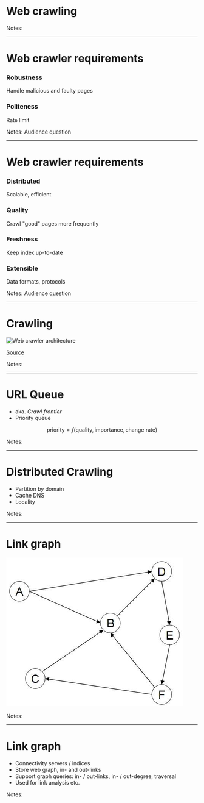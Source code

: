 # Web crawling

Notes:

---

# Web crawler requirements

### Robustness <!-- .element: class="fragment" data-fragment-index="1" -->

Handle malicious and faulty pages <!-- .element: class="fragment" data-fragment-index="1" -->

### Politeness <!-- .element: class="fragment" data-fragment-index="2" -->

Rate limit <!-- .element: class="fragment" data-fragment-index="2" -->

Notes:
Audience question

---

# Web crawler requirements

### Distributed <!-- .element: class="fragment" data-fragment-index="1" -->

Scalable, efficient <!-- .element: class="fragment" data-fragment-index="1" -->

### Quality <!-- .element: class="fragment" data-fragment-index="2" -->

Crawl "good" pages more frequently <!-- .element: class="fragment" data-fragment-index="2" -->

### Freshness <!-- .element: class="fragment" data-fragment-index="3" -->

Keep index up-to-date <!-- .element: class="fragment" data-fragment-index="3" -->

### Extensible <!-- .element: class="fragment" data-fragment-index="4" -->

Data formats, protocols <!-- .element: class="fragment" data-fragment-index="4" -->

Notes:
Audience question

---

# Crawling

![Web crawler architecture](../images/WebCrawlerArchitecture.svg)<!-- .element: style="padding: 25px;" class="stretch" -->

[Source](https://de.wikipedia.org/wiki/Datei:WebCrawlerArchitecture.svg)

Notes:

---

# URL Queue

* aka. *Crawl frontier*
* Priority queue

$$\text{priority} = f(\text{quality}, \text{importance}, \text{change rate})$$

Notes:

---

# Distributed Crawling

* Partition by domain
* Cache DNS
* Locality

Notes:

---

# Link graph

![web graph](../images/web_graph.png)

Notes:

---

# Link graph

* Connectivity servers / indices
* Store web graph, in- and out-links
* Support graph queries: in- / out-links, in- / out-degree, traversal
* Used for link analysis etc.

Notes:
